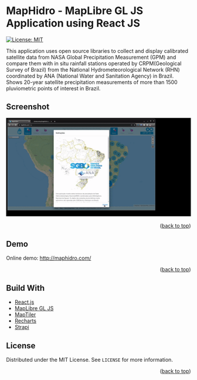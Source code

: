 <!-- @format -->

# MapHidro - MapLibre GL JS Application using React JS

[![License: MIT](https://img.shields.io/badge/License-MIT-yellow.svg)](https://opensource.org/licenses/MIT)

This application uses open source libraries to collect and display calibrated satellite data from NASA Global Precipitation Measurement (GPM) and compare them with in situ rainfall stations operated by CRPM(Geological Survey of Brazil) from the National Hydrometeorological Network (RHN) coordinated by ANA (National Water and Sanitation Agency) in Brazil. Shows 20-year satellite precipitation measurements of more than 1500 pluviometric points of interest in Brazil.

## Screenshot

![react maplibre MapHidroCharts](/assets/maphidro.gif 'MapHidroCharts')

<p align="right">(<a href="#top">back to top</a>)</p>

## Demo

Online demo: http://maphidro.com/

<p align="right">(<a href="#top">back to top</a>)</p>

## Build With

- [React.js](https://reactjs.org/)
- [MapLibre GL JS](https://maplibre.org/)
- [MapTiler](https://www.maptiler.com/)
- [Recharts](https://recharts.org/en-US/)
- [Strapi](https://strapi.io//)

<!-- LICENSE -->

## License

Distributed under the MIT License. See `LICENSE` for more information.

<p align="right">(<a href="#top">back to top</a>)</p>
